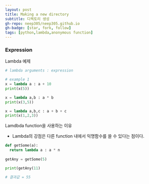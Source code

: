 ```yaml
---
layout: post
title: Making a new directory
subtitle: 디렉토리 생성
gh-repo: neep305/neep305.github.io
gh-badge: [star, fork, follow]
tags: [python,lambda,anonymous function]
---
```


### Expression
Lambda 예제
```python
# lambda arguments : expression

# example 1
x = lambda a : a + 10
print(x(5))

x = lambda a,b : a * b
print(x(3,5))

x = lambda a,b,c : a + b + c
print(x(1,2,3))
```

Lamdbda function을 사용하는 이유
- Lambda의 강점은 다른 function 내에서 익명함수를 쓸 수 있다는 점이다.
```python
def getSome(a):
  return lambda a : a * n
  
getAny = getSome(5)

print(getAny(11)

# 결과값 = 55
```
